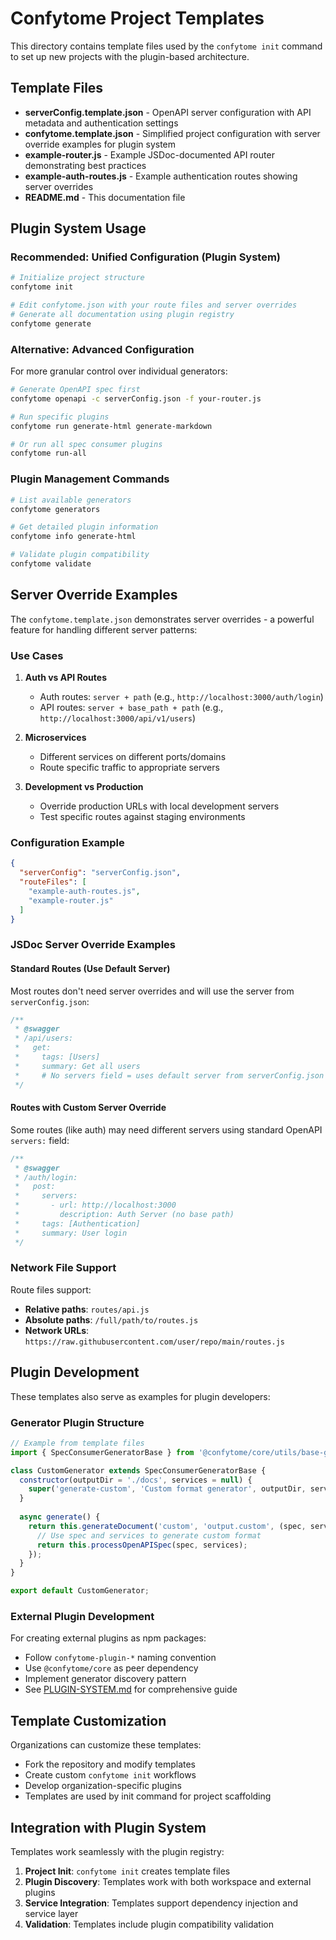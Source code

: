 # Confytome Project Templates

This directory contains template files used by the `confytome init` command to set up new projects with the plugin-based architecture.

## Template Files

- **serverConfig.template.json** - OpenAPI server configuration with API metadata and authentication settings
- **confytome.template.json** - Simplified project configuration with server override examples for plugin system
- **example-router.js** - Example JSDoc-documented API router demonstrating best practices  
- **example-auth-routes.js** - Example authentication routes showing server overrides
- **README.md** - This documentation file

## Plugin System Usage

### Recommended: Unified Configuration (Plugin System)
```bash
# Initialize project structure
confytome init

# Edit confytome.json with your route files and server overrides
# Generate all documentation using plugin registry
confytome generate
```

### Alternative: Advanced Configuration  
For more granular control over individual generators:
```bash
# Generate OpenAPI spec first
confytome openapi -c serverConfig.json -f your-router.js

# Run specific plugins
confytome run generate-html generate-markdown

# Or run all spec consumer plugins
confytome run-all
```

### Plugin Management Commands
```bash
# List available generators
confytome generators

# Get detailed plugin information
confytome info generate-html

# Validate plugin compatibility
confytome validate
```

## Server Override Examples

The `confytome.template.json` demonstrates server overrides - a powerful feature for handling different server patterns:

### Use Cases

1. **Auth vs API Routes**
   - Auth routes: `server + path` (e.g., `http://localhost:3000/auth/login`)
   - API routes: `server + base_path + path` (e.g., `http://localhost:3000/api/v1/users`)

2. **Microservices**
   - Different services on different ports/domains
   - Route specific traffic to appropriate servers

3. **Development vs Production**
   - Override production URLs with local development servers
   - Test specific routes against staging environments

### Configuration Example

```json
{
  "serverConfig": "serverConfig.json",
  "routeFiles": [
    "example-auth-routes.js",
    "example-router.js"
  ]
}
```

### JSDoc Server Override Examples

#### Standard Routes (Use Default Server)

Most routes don't need server overrides and will use the server from `serverConfig.json`:

```javascript
/**
 * @swagger
 * /api/users:
 *   get:
 *     tags: [Users]
 *     summary: Get all users
 *     # No servers field = uses default server from serverConfig.json
 */
```

#### Routes with Custom Server Override

Some routes (like auth) may need different servers using standard OpenAPI `servers:` field:

```javascript
/**
 * @swagger
 * /auth/login:
 *   post:
 *     servers:
 *       - url: http://localhost:3000
 *         description: Auth Server (no base path)
 *     tags: [Authentication]
 *     summary: User login
 */
```

### Network File Support

Route files support:
- **Relative paths**: `routes/api.js`
- **Absolute paths**: `/full/path/to/routes.js`  
- **Network URLs**: `https://raw.githubusercontent.com/user/repo/main/routes.js`

## Plugin Development

These templates also serve as examples for plugin developers:

### Generator Plugin Structure
```javascript
// Example from template files
import { SpecConsumerGeneratorBase } from '@confytome/core/utils/base-generator.js';

class CustomGenerator extends SpecConsumerGeneratorBase {
  constructor(outputDir = './docs', services = null) {
    super('generate-custom', 'Custom format generator', outputDir, services);
  }
  
  async generate() {
    return this.generateDocument('custom', 'output.custom', (spec, services) => {
      // Use spec and services to generate custom format
      return this.processOpenAPISpec(spec, services);
    });
  }
}

export default CustomGenerator;
```

### External Plugin Development
For creating external plugins as npm packages:
- Follow `confytome-plugin-*` naming convention
- Use `@confytome/core` as peer dependency
- Implement generator discovery pattern
- See [PLUGIN-SYSTEM.md](../../../PLUGIN-SYSTEM.md) for comprehensive guide

## Template Customization

Organizations can customize these templates:
- Fork the repository and modify templates
- Create custom `confytome init` workflows
- Develop organization-specific plugins
- Templates are used by init command for project scaffolding

## Integration with Plugin System

Templates work seamlessly with the plugin registry:
1. **Project Init**: `confytome init` creates template files
2. **Plugin Discovery**: Templates work with both workspace and external plugins  
3. **Service Integration**: Templates support dependency injection and service layer
4. **Validation**: Templates include plugin compatibility validation